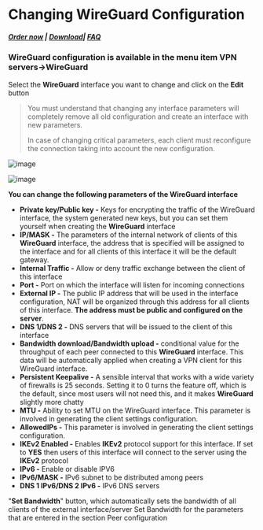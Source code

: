# Changing WireGuard Configuration

##### [Order now](https://puqcloud.com/index.php?rp=/store/puqvpn) | [Download](https://download.puqcloud.com/cp/puqvpncp/)| [FAQ](https://faq.puqcloud.com)

### **WireGuard** configuration is available in the menu item **VPN servers-&gt;WireGuard**

Select the **WireGuard** interface you want to change and click on the **Edit** button

>You must understand that changing any interface parameters will completely remove all old configuration and create an interface with new parameters.  
>
>In case of changing critical parameters, each client must reconfigure the connection taking into account the new configuration.

![image](https://github.com/PUQ-sp-z-o-o/PUQVPNCP/assets/81689153/b452197d-1b7c-48bf-8675-1211646194e5)

![image](https://github.com/PUQ-sp-z-o-o/PUQVPNCP/assets/81689153/c0dd383f-44c9-4955-a004-723de896dce7)

**You can change the following parameters of the WireGuard interface**

- **Private key/Public key -** Keys for encrypting the traffic of the WireGuard interface, the system generated new keys, but you can set them yourself when creating the **WireGuard** interface
- **IP/MASK -** The parameters of the internal network of clients of this **WireGuard** interface, the address that is specified will be assigned to the interface and for all clients of this interface it will be the default gateway.
- **Internal Traffic -** Allow or deny traffic exchange between the client of this interface
- **Port -** Port on which the interface will listen for incoming connections
- **External IP -** The public IP address that will be used in the interface configuration, NAT will be organized through this address for all clients of this interface. **The address must be public and configured on the server**.
- **DNS 1/DNS 2 -** DNS servers that will be issued to the client of this interface
- **Bandwidth download/Bandwidth upload -** conditional value for the throughput of each peer connected to this **WireGuard** interface. This data will be automatically applied when creating a VPN client for this WireGuard interface.
- **Persistent Keepalive -** A sensible interval that works with a wide variety of firewalls is 25 seconds. Setting it to 0 turns the feature off, which is the default, since most users will not need this, and it makes **WireGuard** slightly more chatty
- **MTU -** Ability to set MTU on the WireGuard interface. This parameter is involved in generating the client settings configuration.
- **AllowedIPs -** This parameter is involved in generating the client settings configuration.
- **IKEv2 Enabled -** Enables **IKEv2** protocol support for this interface. If set to **YES** then users of this interface will connect to the server using the **IKEv2** protocol
- **IPv6 -** Enable or disable IPV6
- **IPv6/MASK -** IPv6 subnet to be distributed among peers
- **DNS 1 IPv6/DNS 2 IPv6 -** IPv6 DNS servers

"**Set Bandwidth**" button, which automatically sets the bandwidth of all clients of the external interface/server Set Bandwidth for the parameters that are entered in the section Peer configuration
